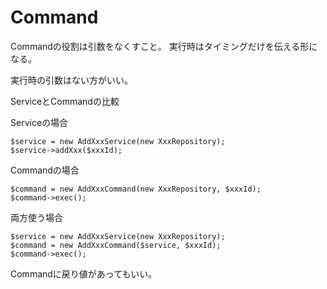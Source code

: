 # Command

Commandの役割は引数をなくすこと。
実行時はタイミングだけを伝える形になる。

実行時の引数はない方がいい。

ServiceとCommandの比較

Serviceの場合

    $service = new AddXxxService(new XxxRepository);
    $service->addXxx($xxxId);

Commandの場合

    $command = new AddXxxCommand(new XxxRepository, $xxxId);
    $command->exec();

両方使う場合

    $service = new AddXxxService(new XxxRepository);
    $command = new AddXxxCommand($service, $xxxId);
    $command->exec();

Commandに戻り値があってもいい。

